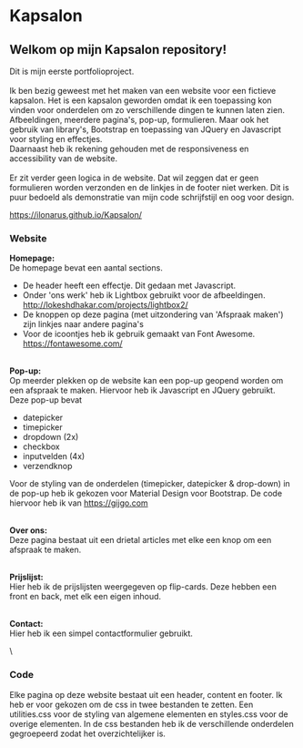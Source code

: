# Kapsalon

## Welkom op mijn Kapsalon repository!

Dit is mijn eerste portfolioproject.\
\
Ik ben bezig geweest met het maken van een website voor een fictieve kapsalon. Het is een kapsalon geworden omdat ik een toepassing kon 
vinden voor onderdelen om zo verschillende dingen te kunnen laten zien. Afbeeldingen, meerdere pagina's, pop-up, formulieren. 
Maar ook het gebruik van library's, Bootstrap en toepassing van JQuery en Javascript voor styling en effectjes.  
Daarnaast heb ik rekening gehouden met de responsiveness en accessibility van de website.\
\
Er zit verder geen logica in de website. Dat wil zeggen dat er geen formulieren worden verzonden en de linkjes in de footer niet werken. Dit is puur bedoeld als demonstratie van mijn code schrijfstijl en oog voor design.

https://ilonarus.github.io/Kapsalon/


### Website
**Homepage:**\
De homepage bevat een aantal sections. 
- De header heeft een effectje. Dit gedaan met Javascript.
- Onder 'ons werk' heb ik Lightbox gebruikt voor de afbeeldingen. http://lokeshdhakar.com/projects/lightbox2/
- De knoppen op deze pagina (met uitzondering van 'Afspraak maken') zijn linkjes naar andere pagina's
- Voor de icoontjes heb ik gebruik gemaakt van Font Awesome. https://fontawesome.com/

\
**Pop-up:**\
Op meerder plekken op de website kan een pop-up geopend worden om een afspraak te maken. Hiervoor heb ik Javascript en JQuery gebruikt.
Deze pop-up bevat
- datepicker
- timepicker
- dropdown (2x)
- checkbox
- inputvelden (4x)
- verzendknop

Voor de styling van de onderdelen (timepicker, datepicker & drop-down) in de pop-up heb ik gekozen voor Material Design voor Bootstrap. 
De code hiervoor heb ik van https://gijgo.com 

\
**Over ons:**\
Deze pagina bestaat uit een drietal articles met elke een knop om een afspraak te maken. 

\
**Prijslijst:**\
Hier heb ik de prijslijsten weergegeven op flip-cards. Deze hebben een front en back, met elk een eigen inhoud.

\
**Contact:**\
Hier heb ik een simpel contactformulier gebruikt.

\
### Code
Elke pagina op deze website bestaat uit een header, content en footer.
Ik heb er voor gekozen om de css in twee bestanden te zetten. Een utilities.css voor de styling van algemene elementen en styles.css 
voor de overige elementen.
In de css bestanden heb ik de verschillende onderdelen gegroepeerd zodat het overzichtelijker is.
